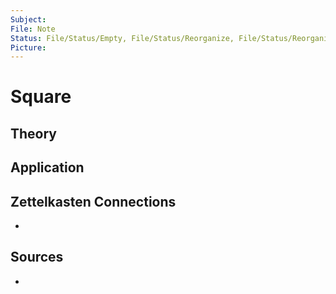 ```yaml
---
Subject: 
File: Note
Status: File/Status/Empty, File/Status/Reorganize, File/Status/Reorganize, File/Status/Recategorize, File/Status/Summarize, File/Status/Structuralize
Picture: 
---
```


# Square

## Theory





## Application


## Zettelkasten Connections
- 

## Sources
- 






